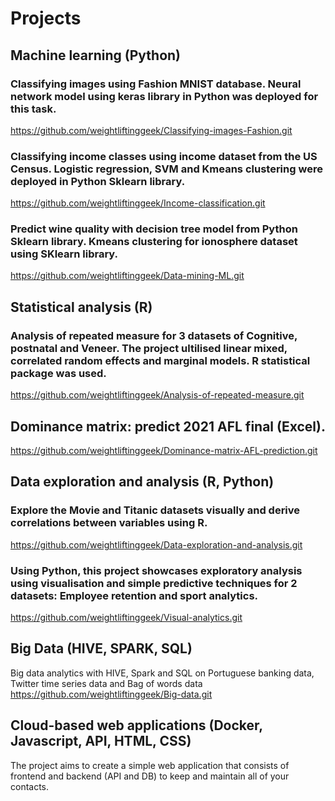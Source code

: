# Projects
## Machine learning (Python)
### Classifying images using Fashion MNIST database. Neural network model using keras library in Python was deployed for this task.
https://github.com/weightliftinggeek/Classifying-images-Fashion.git
### Classifying income classes using income dataset from the US Census. Logistic regression, SVM and Kmeans clustering were deployed in Python Sklearn library.
https://github.com/weightliftinggeek/Income-classification.git  
### Predict wine quality with decision tree model from Python Sklearn library. Kmeans clustering for ionosphere dataset using SKlearn library.
https://github.com/weightliftinggeek/Data-mining-ML.git
## Statistical analysis (R)
### Analysis of repeated measure for 3 datasets of Cognitive, postnatal and Veneer. The project ultilised linear mixed, correlated random effects and marginal models. R statistical package was used. 
https://github.com/weightliftinggeek/Analysis-of-repeated-measure.git
## Dominance matrix: predict 2021 AFL final (Excel).
https://github.com/weightliftinggeek/Dominance-matrix-AFL-prediction.git
## Data exploration and analysis (R, Python)
### Explore the Movie and Titanic datasets visually and derive correlations between variables using R. 
https://github.com/weightliftinggeek/Data-exploration-and-analysis.git  
### Using Python, this project showcases exploratory analysis using visualisation and simple predictive techniques for 2 datasets: Employee retention and sport analytics.
https://github.com/weightliftinggeek/Visual-analytics.git
## Big Data (HIVE, SPARK, SQL)
Big data analytics with HIVE, Spark and SQL on Portuguese banking data, Twitter time series data and Bag of words data
https://github.com/weightliftinggeek/Big-data.git
## Cloud-based web applications (Docker, Javascript, API, HTML, CSS)
The project aims to create a simple web application that consists of frontend and backend (API and DB) to keep and maintain all of your contacts. 

